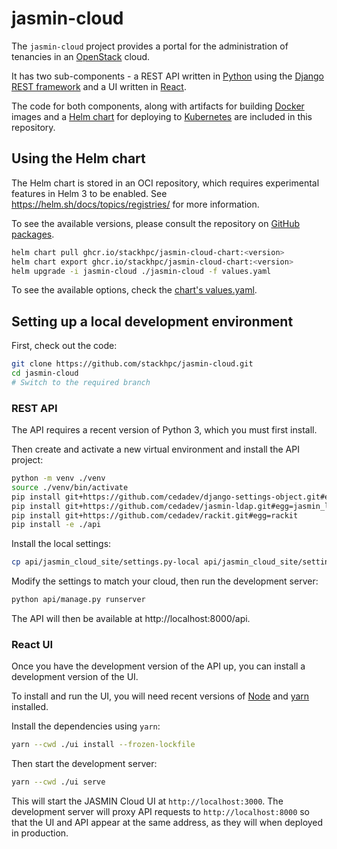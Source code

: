 # jasmin-cloud

The `jasmin-cloud` project provides a portal for the administration of tenancies in an
[OpenStack](https://www.openstack.org/) cloud.

It has two sub-components  - a REST API written in [Python](https://www.python.org/) using
the [Django REST framework](https://www.django-rest-framework.org/) and a UI written in
[React](https://reactjs.org/).

The code for both components, along with artifacts for building [Docker](https://www.docker.com/)
images and a [Helm chart](https://helm.sh/) for deploying to [Kubernetes](https://kubernetes.io/)
are included in this repository.

## Using the Helm chart

The Helm chart is stored in an OCI repository, which requires experimental features in
Helm 3 to be enabled. See https://helm.sh/docs/topics/registries/ for more information.

To see the available versions, please consult the repository on
[GitHub packages](https://github.com/orgs/stackhpc/packages/container/package/jasmin-cloud-chart).

```sh
helm chart pull ghcr.io/stackhpc/jasmin-cloud-chart:<version>
helm chart export ghcr.io/stackhpc/jasmin-cloud-chart:<version>
helm upgrade -i jasmin-cloud ./jasmin-cloud -f values.yaml
```

To see the available options, check the [chart's values.yaml](./chart/values.yaml).

## Setting up a local development environment

First, check out the code:

```sh
git clone https://github.com/stackhpc/jasmin-cloud.git
cd jasmin-cloud
# Switch to the required branch
```

### REST API

The API requires a recent version of Python 3, which you must first install.

Then create and activate a new virtual environment and install the API project:

```sh
python -m venv ./venv
source ./venv/bin/activate
pip install git+https://github.com/cedadev/django-settings-object.git#egg=settings_object
pip install git+https://github.com/cedadev/jasmin-ldap.git#egg=jasmin_ldap
pip install git+https://github.com/cedadev/rackit.git#egg=rackit
pip install -e ./api
```

Install the local settings:

```sh
cp api/jasmin_cloud_site/settings.py-local api/jasmin_cloud_site/settings.py
```

Modify the settings to match your cloud, then run the development server:

```sh
python api/manage.py runserver
```

The API will then be available at http://localhost:8000/api.

### React UI

Once you have the development version of the API up, you can install a development version
of the UI.

To install and run the UI, you will need recent versions of [Node](https://nodejs.dev/) and
[yarn](https://yarnpkg.com/) installed.

Install the dependencies using `yarn`:

```sh
yarn --cwd ./ui install --frozen-lockfile
```

Then start the development server:

```sh
yarn --cwd ./ui serve 
```

This will start the JASMIN Cloud UI at `http://localhost:3000`. The development server will
proxy API requests to `http://localhost:8000` so that the UI and API appear at the same
address, as they will when deployed in production.
